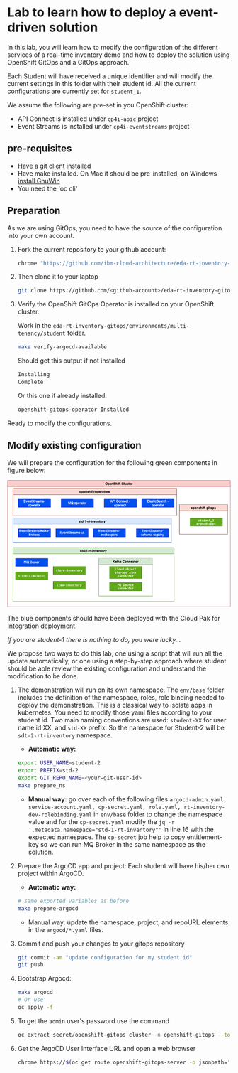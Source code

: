 # Lab to learn how to deploy a event-driven solution

In this lab, you will learn how to modify the configuration of the different services of a real-time inventory demo and how to deploy the solution
using OpenShift GitOps and a GitOps approach.

Each Student will have received a unique identifier and will modify the current settings in this folder with their student id. 
All the current configurations are currently set for `student_1`.

We assume the following are pre-set in you OpenShift cluster:

* API Connect is installed under `cp4i-apic` project
* Event Streams is installed under `cp4i-eventstreams` project

## pre-requisites

* Have a [git client installed](https://github.com/git-guides/install-git)
* Have make installed. On Mac it should be pre-installed, on Windows [install GnuWin](http://gnuwin32.sourceforge.net/install.html)
* You need the 'oc cli'

## Preparation

As we are using GitOps, you need to have the source of the configuration into your own account.

1. Fork the current repository to your github account: 

    ```sh
    chrome "https://github.com/ibm-cloud-architecture/eda-rt-inventory-gitops"
    ```

1. Then clone it to your laptop

    ```sh
    git clone https://github.com/<github-account>/eda-rt-inventory-gitops
    ```

1. Verify the OpenShift GitOps Operator is installed on your OpenShift cluster.

    Work in the `eda-rt-inventory-gitops/environments/multi-tenancy/student` folder.

    ```sh
    make verify-argocd-available
    ```

    Should get this output if not installed

    ```sh
    Installing
    Complete
    ```

    Or this one if already installed.

    ```sh
    openshift-gitops-operator Installed
    ```

Ready to modify the configurations.


## Modify existing configuration

We will prepare the configuration for the following green components in figure below:

![](../../../docs/images/student_env.png)

The blue components should have been deployed with the Cloud Pak for Integration deployment. 

*If you are student-1 there is nothing to do, you were lucky...*

We propose two ways to do this lab, one using a script that will run all the update automatically, or one using a step-by-step approach where student should be able review the existing configuration and understand the modification to be done.

1. The demonstration will run on its own namespace. The `env/base` folder includes the definition of the namespace, roles, role binding needed to deploy the demonstration. This is a classical way to isolate apps in kubernetes. You need to modify those yaml files according to your student id. Two main naming conventions are used: `student-XX` for user name id XX, and `std-XX` prefix. So the namespace for Student-2 will be `sdt-2-rt-inventory` namespace. 

    * **Automatic way:**

    ```sh
    export USER_NAME=student-2
    export PREFIX=std-2
    export GIT_REPO_NAME=<your-git-user-id>
    make prepare_ns
    ```

    * **Manual way:** go over each of the following files `argocd-admin.yaml, service-account.yaml, cp-secret.yaml,	role.yaml, rt-inventory-dev-rolebinding.yaml`  in `env/base` folder to change the namespace value and for the `cp-secret.yaml` modify the `jq -r '.metadata.namespace="std-1-rt-inventory"'` in line 16 with the expected namespace. The `cp-secret` job help to copy entitlement-key so we can run MQ Broker in the same namespace as the solution. 


1. Prepare the ArgoCD app and project: Each student will have his/her own project within ArgoCD.

    * **Automatic way:**

    ```sh
    # same exported variables as before
    make prepare-argocd
    ```

    * Manual way: update the namespace, project, and repoURL elements in the `argocd/*.yaml` files.

1. Commit and push your changes to your gitops repository

    ```sh
    git commit -am "update configuration for my student id"
    git push 
    ```

1. Bootstrap Argocd:  

    ```sh
    make argocd
    # Or use 
    oc apply -f
    ```

1. To get the `admin` user's password use the command

    ```sh
    oc extract secret/openshift-gitops-cluster -n openshift-gitops --to=-
    ```

1. Get the ArgoCD User Interface URL and open a web browser

   ```sh
   chrome https://$(oc get route openshift-gitops-server -o jsonpath='{.status.ingress[].host}'  -n openshift-gitops)
   ```



